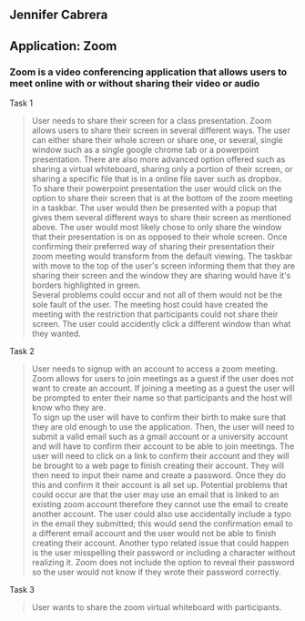 ## Jennifer Cabrera
## Application: Zoom
### Zoom is a video conferencing application that allows users to meet online with or without sharing their video or audio

Task 1
> User needs to share their screen for a class presentation.
> Zoom allows users to share their screen in several different ways. The user can either share their whole screen or share one, or several, single window such as a single google chrome tab or a powerpoint presentation. There are also more advanced option offered such as sharing a virtual whiteboard, sharing only a portion of their screen, or sharing a specific file that is in a online file saver such as dropbox. <br>
To share their powerpoint presentation the user would click on the option to share their screen that is at the bottom of the zoom meeting in a taskbar. The user would then be presented with a popup that gives them several different ways to share their screen as mentioned above. The user would most likely chose to only share the window that their presentation is on as opposed to their whole screen. Once confirming their preferred way of sharing their presentation their zoom meeting would transform from the default viewing. The taskbar with move to the top of the user's screen informing them that they are sharing their screen and the window they are sharing would have it's borders highlighted in green. <br> 
> Several problems could occur and not all of them would not be the sole fault of the user. The meeting host could have created the meeting with the restriction that participants could not share their screen. The user could accidently click a different window than what they wanted.

Task 2
> User needs to signup with an account to access a zoom meeting.
> Zoom allows for users to join meetings as a guest if the user does not want to create an account. If joining a meeting as a guest the user will be prompted to enter their name so that participants and the host will know who they are. <br> 
To sign up the user will have to confirm their birth to make sure that they are old enough to use the application. Then, the user will need to submit a valid email such as a gmail account or a university account and will have to confirm their account to be able to join meetings. The user will need to click on a link to confirm their account and they will be brought to a web page to finish creating their account. They will then need to input their name and create a password. Once they do this and confirm it their account is all set up.
> Potential problems that could occur are that the user may use an email that is linked to an existing zoom account therefore they cannot use the email to create another account. The user could also use accidentally include a typo in the email they submitted; this would send the confirmation email to a different email account and the user would not be able to finish creating their account. Another typo related issue that could happen is the user misspelling their password or including a character without realizing it. Zoom does not include the option to reveal their password so the user would not know if they wrote their password correctly.

Task 3
> User wants to share the zoom virtual whiteboard with participants.

